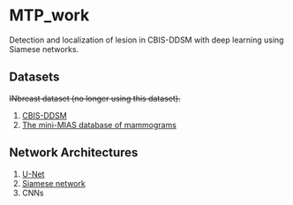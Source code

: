 # MTP_work
Detection and localization of lesion in CBIS-DDSM with deep learning using Siamese networks.
## Datasets
~~INbreast dataset (no longer using this dataset).~~
1. [CBIS-DDSM](https://wiki.cancerimagingarchive.net/display/Public/CBIS-DDSM)
2. [The mini-MIAS database of mammograms](http://peipa.essex.ac.uk/info/mias.html)
## Network Architectures
1. [U-Net](https://arxiv.org/abs/1505.04597)
1. [Siamese network](https://www.cs.cmu.edu/~rsalakhu/papers/oneshot1.pdf)
1. CNNs
